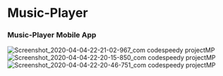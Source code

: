 # Music-Player
### Music-Player Mobile App

![Screenshot_2020-04-04-22-21-02-967_com codespeedy projectMP](https://user-images.githubusercontent.com/43354500/78456875-1cf97700-76c4-11ea-80d4-349d077d8b83.png) ![Screenshot_2020-04-04-22-20-15-850_com codespeedy projectMP](https://user-images.githubusercontent.com/43354500/78456904-4adebb80-76c4-11ea-90c4-e5944a523a0c.png) ![Screenshot_2020-04-04-22-20-46-751_com codespeedy projectMP](https://user-images.githubusercontent.com/43354500/78457036-07d11800-76c5-11ea-934a-b35a5627b0ae.png)


